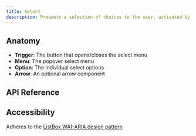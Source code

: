 ```yaml
---
title: Select
description: Presents a selection of choices to the user, activated by a button.
---
```


<script>
    import { APITable, KbdTable } from '$docs/components'
    export let data
</script>

## Anatomy

- **Trigger**: The button that opens/closes the select menu
- **Menu**: The popover select menu
- **Option**: The individual select options
- **Arrow**: An optional arrow component

## API Reference

<APITable data={data.builder} />
<APITable data={data.trigger} />
<APITable data={data.option} />
<APITable data={data.arrow} />
<APITable data={data.group} />
<APITable data={data.groupLabel} />
<APITable data={data.separator} />

## Accessibility

Adheres to the [ListBox WAI-ARIA design pattern](https://www.w3.org/WAI/ARIA/apg/patterns/listbox/)

<KbdTable data={data.keyboard} />

